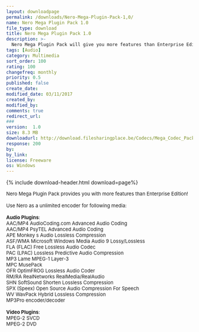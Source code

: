 ```yaml
---
layout: downloadpage
permalink: /downloads/Nero-Mega-Plugin-Pack-1,0/
name: Nero Mega Plugin Pack 1.0
file_type: download
title: Nero Mega Plugin Pack 1.0
description: >-
  Nero Mega Plugin Pack will give you more features than Enterprise Edition
tags: [Audio]
category: Multimedia
sort_order: 100
rating: 100
changefreq: monthly
priority: 0.5
published: false
create_date:
modified_date: 03/11/2017
created_by:
modified_by:
comments: true
redirect_url:
###
version:  1.0
size: 8.3 MB
downloadurl: http://download.filesharingplace.be/Codecs/Mega_Codec_Pack/klmcodec210.exe
response: 200
by:
by_link:
license: Freeware
os: Windows
---
```


{% include download-header.html download=page%}

<p style="fix-download-text !important">
<p><font size="2"><p>Nero Mega Plugin Pack provides you with more features than Enterprise Edition! <br />
<br />
Use Nero as a unlimited encoder for following media: <br />
<br />
<strong>Audio Plugins</strong>:<br />
AAC/MP4 AudioCoding.com Advanced Audio Coding<br />
AAC/MP4 PsyTEL Advanced Audio Coding <br />
APE Monkey s Audio Lossless Compression <br />
ASF/WMA Microsoft Windows Media Audio 9 Lossy/Lossless<br />
FLA (FLAC) Free Lossless Audio Codec <br />
PAC (LPAC) Lossless Predictive Audio Compression <br />
MP3 Lame MPEG-1 Layer-3 <br />
MPC MusePack <br />
OFR OptimFROG Lossless Audio Coder <br />
RM/RA RealNetworks RealMedia/RealAudio<br />
SHN SoftSound Shorten Lossless Compression <br />
SPX (Speex) Open Source Audio Compression For Speech <br />
WV WavPack Hybrid Lossless Compression <br />
MP3Pro encoder/decoder<br />
<br />
<strong>Video Plugins</strong>:<br />
MPEG-2 SVCD<br />
MPEG-2 DVD</p></p></p>
